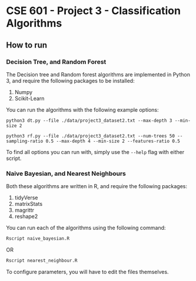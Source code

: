 # CSE 601 - Project 3 - Classification Algorithms

## How to run

### Decision Tree, and Random Forest

The Decision tree and Random forest algorithms are implemented in Python 3, and require the following packages to be installed:

1. Numpy
2. Scikit-Learn

You can run the algorithms with the following example options:

```python3
python3 dt.py --file ./data/project3_dataset2.txt --max-depth 3 --min-size 2
```

```python3
python3 rf.py --file ./data/project3_dataset2.txt --num-trees 50 --sampling-ratio 0.5 --max-depth 4 --min-size 2 --features-ratio 0.5
```

To find all options you can run with, simply use the `--help` flag with either script.

### Naive Bayesian, and Nearest Neighbours

Both these algorithms are written in R, and require the following packages:

1. tidyVerse
2. matrixStats
3. magrittr
4. reshape2

You can run each of the algorithms using the following command:

```bash
Rscript naive_bayesian.R
```
OR
```bash
Rscript nearest_neighbour.R
```

To configure parameters, you will have to edit the files themselves.

